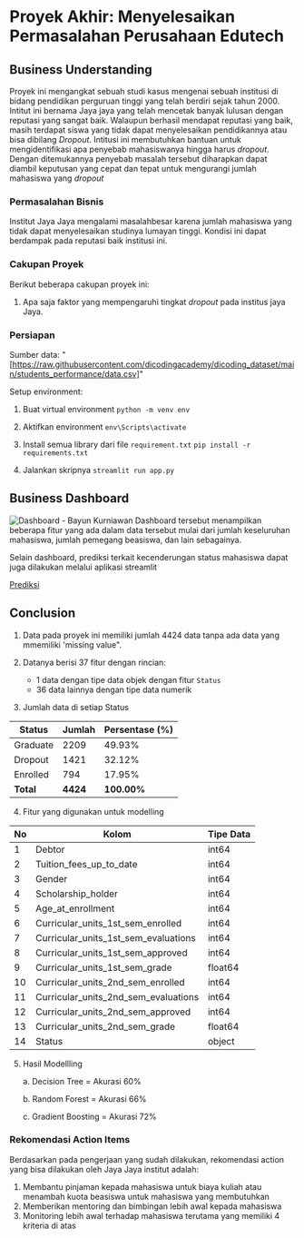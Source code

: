# Proyek Akhir: Menyelesaikan Permasalahan Perusahaan Edutech

## Business Understanding

Proyek ini mengangkat sebuah studi kasus mengenai sebuah institusi di bidang pendidikan perguruan tinggi yang telah berdiri sejak tahun 2000. Intitut ini bernama Jaya jaya yang telah mencetak banyak lulusan dengan reputasi yang sangat baik. Walaupun berhasil mendapat reputasi yang baik, masih terdapat siswa yang tidak dapat menyelesaikan pendidikannya atau bisa dibilang _Dropout_.
Intitusi ini membutuhkan bantuan untuk mengidentifikasi apa penyebab mahasiswanya hingga harus _dropout_. Dengan ditemukannya penyebab masalah tersebut diharapkan dapat diambil keputusan yang cepat dan tepat untuk mengurangi jumlah mahasiswa yang _dropout_

### Permasalahan Bisnis

Institut Jaya Jaya mengalami masalahbesar karena jumlah mahasiswa yang tidak dapat menyelesaikan studinya lumayan tinggi. Kondisi ini dapat berdampak pada reputasi baik institusi ini.

### Cakupan Proyek

Berikut beberapa cakupan proyek ini:

1. Apa saja faktor yang mempengaruhi tingkat _dropout_ pada institus jaya Jaya.

### Persiapan

Sumber data: "[https://raw.githubusercontent.com/dicodingacademy/dicoding_dataset/main/students_performance/data.csv]"

Setup environment:

1. Buat virtual environment
   `python -m venv env`

2. Aktifkan environment
   `env\Scripts\activate`

3. Install semua library dari file `requirement.txt`
   `pip install -r requirements.txt`

4. Jalankan skripnya
   `streamlit run app.py`

## Business Dashboard

![Dashboard - Bayun Kurniawan](https://github.com/user-attachments/assets/9c312d41-ffd0-43b7-b9bb-85a50da3e5a1)
Dashboard tersebut menampilkan beberapa fitur yang ada dalam data tersebut mulai dari jumlah keseluruhan mahasiswa, jumlah pemegang beasiswa, dan lain sebagainya.

Selain dashboard, prediksi terkait kecenderungan status mahasiswa dapat juga dilakukan melalui aplikasi streamlit

[Prediksi](https://institut-jaya.streamlit.app/)

## Conclusion

1. Data pada proyek ini memiliki jumlah 4424 data tanpa ada data yang mmemiliki 'missing value".
2. Datanya berisi 37 fitur dengan rincian:

   - 1 data dengan tipe data objek dengan fitur `Status`
   - 36 data lainnya dengan tipe data numerik

3. Jumlah data di setiap Status

| Status    | Jumlah   | Persentase (%) |
| --------- | -------- | -------------- |
| Graduate  | 2209     | 49.93%         |
| Dropout   | 1421     | 32.12%         |
| Enrolled  | 794      | 17.95%         |
| **Total** | **4424** | **100.00%**    |

4. Fitur yang digunakan untuk modelling

| No  | Kolom                                | Tipe Data |
| --- | ------------------------------------ | --------- |
| 1   | Debtor                               | int64     |
| 2   | Tuition_fees_up_to_date              | int64     |
| 3   | Gender                               | int64     |
| 4   | Scholarship_holder                   | int64     |
| 5   | Age_at_enrollment                    | int64     |
| 6   | Curricular_units_1st_sem_enrolled    | int64     |
| 7   | Curricular_units_1st_sem_evaluations | int64     |
| 8   | Curricular_units_1st_sem_approved    | int64     |
| 9   | Curricular_units_1st_sem_grade       | float64   |
| 10  | Curricular_units_2nd_sem_enrolled    | int64     |
| 11  | Curricular_units_2nd_sem_evaluations | int64     |
| 12  | Curricular_units_2nd_sem_approved    | int64     |
| 13  | Curricular_units_2nd_sem_grade       | float64   |
| 14  | Status                               | object    |

5.  Hasil Modellling

    a. Decision Tree = Akurasi 60%

    b. Random Forest = Akurasi 66%

    c. Gradient Boosting = Akurasi 72%

### Rekomendasi Action Items

Berdasarkan pada pengerjaan yang sudah dilakukan, rekomendasi action yang bisa dilakukan oleh Jaya Jaya institut adalah:

1. Membantu pinjaman kepada mahasiswa untuk biaya kuliah atau menambah kuota beasiswa untuk mahasiswa yang membutuhkan
2. Memberikan mentoring dan bimbingan lebih awal kepada mahasiswa
3. Monitoring lebih awal terhadap mahasiswa terutama yang memiliki 4 kriteria di atas
